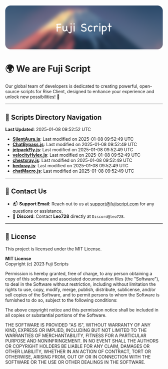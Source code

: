 ![Banner](.github/b.webp)

# 🌍 **We are Fuji Script**

Our global team of developers is dedicated to creating powerful, open-source scripts for Rise Client, designed to enhance your experience and unlock new possibilities! 🌟

---
<!-- SCRIPTS_NAVIGATION_START -->
## 📂 **Scripts Directory Navigation**

**Last Updated**: 2025-01-08 09:52:52 UTC

- **[SilentAura.js](scripts/SilentAura.js)**: Last modified on 2025-01-08 09:52:49 UTC
- **[ChatBypass.js](scripts/ChatBypass.js)**: Last modified on 2025-01-08 09:52:49 UTC
- **[jetpackFly.js](scripts/jetpackFly.js)**: Last modified on 2025-01-08 09:52:49 UTC
- **[velocityHylex.js](scripts/velocityHylex.js)**: Last modified on 2025-01-08 09:52:49 UTC
- **[chestxray.js](scripts/chestxray.js)**: Last modified on 2025-01-08 09:52:49 UTC
- **[bedxray.js](scripts/bedxray.js)**: Last modified on 2025-01-08 09:52:49 UTC
- **[chatMacro.js](scripts/chatMacro.js)**: Last modified on 2025-01-08 09:52:49 UTC

<!-- SCRIPTS_NAVIGATION_END -->

---

## 💬 **Contact Us**  
- 📬 **Support Email**: Reach out to us at [support@fujiscript.com](mailto:support@fujiscript.com) for any questions or assistance.  
- 💬 **Discord**: Contact **Leo728** directly at `Discord@leo728`.

---

## 📜 **License**

This project is licensed under the MIT License.  

**MIT License**  
Copyright (c) 2023 Fuji Scripts  

Permission is hereby granted, free of charge, to any person obtaining a copy of this software and associated documentation files (the "Software"), to deal in the Software without restriction, including without limitation the rights to use, copy, modify, merge, publish, distribute, sublicense, and/or sell copies of the Software, and to permit persons to whom the Software is furnished to do so, subject to the following conditions:  

The above copyright notice and this permission notice shall be included in all copies or substantial portions of the Software.  

THE SOFTWARE IS PROVIDED "AS IS", WITHOUT WARRANTY OF ANY KIND, EXPRESS OR IMPLIED, INCLUDING BUT NOT LIMITED TO THE WARRANTIES OF MERCHANTABILITY, FITNESS FOR A PARTICULAR PURPOSE AND NONINFRINGEMENT. IN NO EVENT SHALL THE AUTHORS OR COPYRIGHT HOLDERS BE LIABLE FOR ANY CLAIM, DAMAGES OR OTHER LIABILITY, WHETHER IN AN ACTION OF CONTRACT, TORT OR OTHERWISE, ARISING FROM, OUT OF OR IN CONNECTION WITH THE SOFTWARE OR THE USE OR OTHER DEALINGS IN THE SOFTWARE.  
